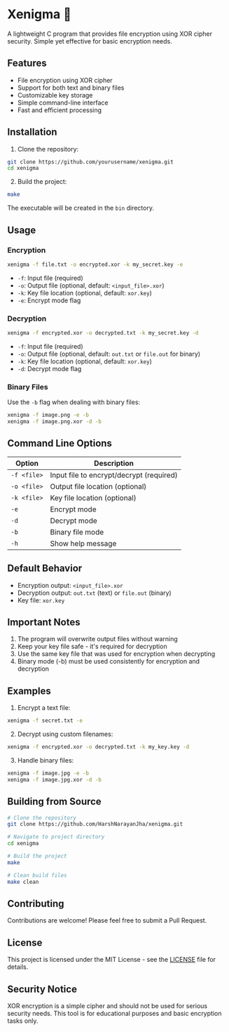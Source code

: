 # Xenigma 🔐

A lightweight C program that provides file encryption using XOR cipher security. Simple yet effective for basic encryption needs.

## Features

- File encryption using XOR cipher
- Support for both text and binary files
- Customizable key storage
- Simple command-line interface
- Fast and efficient processing

## Installation

1. Clone the repository:

```bash
git clone https://github.com/yourusername/xenigma.git
cd xenigma
```

2. Build the project:

```bash
make
```

The executable will be created in the `bin` directory.

## Usage

### Encryption

```bash
xenigma -f file.txt -o encrypted.xor -k my_secret.key -e
```

- `-f`: Input file (required)
- `-o`: Output file (optional, default: `<input_file>.xor`)
- `-k`: Key file location (optional, default: `xor.key`)
- `-e`: Encrypt mode flag

### Decryption

```bash
xenigma -f encrypted.xor -o decrypted.txt -k my_secret.key -d
```

- `-f`: Input file (required)
- `-o`: Output file (optional, default: `out.txt` or `file.out` for binary)
- `-k`: Key file location (optional, default: `xor.key`)
- `-d`: Decrypt mode flag

### Binary Files

Use the `-b` flag when dealing with binary files:

```bash
xenigma -f image.png -e -b
xenigma -f image.png.xor -d -b
```

## Command Line Options

| Option      | Description                              |
| ----------- | ---------------------------------------- |
| `-f <file>` | Input file to encrypt/decrypt (required) |
| `-o <file>` | Output file location (optional)          |
| `-k <file>` | Key file location (optional)             |
| `-e`        | Encrypt mode                             |
| `-d`        | Decrypt mode                             |
| `-b`        | Binary file mode                         |
| `-h`        | Show help message                        |

## Default Behavior

- Encryption output: `<input_file>.xor`
- Decryption output: `out.txt` (text) or `file.out` (binary)
- Key file: `xor.key`

## Important Notes

1. The program will overwrite output files without warning
2. Keep your key file safe - it's required for decryption
3. Use the same key file that was used for encryption when decrypting
4. Binary mode (-b) must be used consistently for encryption and decryption

## Examples

1. Encrypt a text file:

```bash
xenigma -f secret.txt -e
```

2. Decrypt using custom filenames:

```bash
xenigma -f encrypted.xor -o decrypted.txt -k my_key.key -d
```

3. Handle binary files:

```bash
xenigma -f image.jpg -e -b
xenigma -f image.jpg.xor -d -b
```

## Building from Source

```bash
# Clone the repository
git clone https://github.com/HarshNarayanJha/xenigma.git

# Navigate to project directory
cd xenigma

# Build the project
make

# Clean build files
make clean
```

## Contributing

Contributions are welcome! Please feel free to submit a Pull Request.

## License

This project is licensed under the MIT License - see the [LICENSE](LICENSE) file for details.

## Security Notice

XOR encryption is a simple cipher and should not be used for serious security needs. This tool is for educational purposes and basic encryption tasks only.

